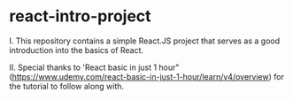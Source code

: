# react-intro-project

I. This repository contains a simple React.JS project that serves as a good introduction into the basics of React.

II. Special thanks to 'React basic in just 1 hour" (https://www.udemy.com/react-basic-in-just-1-hour/learn/v4/overview) for the tutorial to follow along with.

